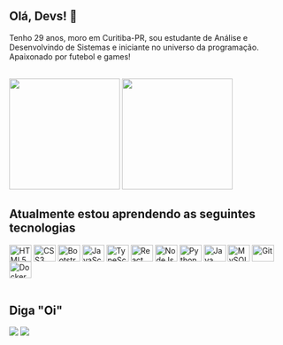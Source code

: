 ## Olá, Devs! 👋

Tenho 29 anos, moro em Curitiba-PR, sou estudante de Análise e Desenvolvindo de Sistemas e iniciante no universo da programação.
Apaixonado por futebol e games!

<br>

<div>
<img height="200em" src="https://github-readme-stats.vercel.app/api?username=gabrielcavalcante-dev&theme=dracula&show_icons=true"/>
<img height="200em" src="https://github-readme-stats.vercel.app/api/top-langs/?username=gabrielcavalcante-dev&langs_count=8&theme=dracula"/>
            
<br>

## Atualmente estou aprendendo as seguintes tecnologias
<div style="display: inline_block">
<img align="center" alt="HTML5" height="30" width="40" src="https://cdn.jsdelivr.net/gh/devicons/devicon/icons/html5/html5-original.svg"/>
<img align="center" alt="CSS3" height="30" width="40" src="https://cdn.jsdelivr.net/gh/devicons/devicon/icons/css3/css3-original.svg"/>
<img align="center" alt="Bootstrap" height="30" width="40" src="https://cdn.jsdelivr.net/gh/devicons/devicon/icons/bootstrap/bootstrap-original.svg"/>
<img align="center" alt="JavaScript" height="30" width="40" src="https://cdn.jsdelivr.net/gh/devicons/devicon/icons/javascript/javascript-original.svg"/>
<img align="center" alt="TypeScript" height="30" width="40" src="https://cdn.jsdelivr.net/gh/devicons/devicon/icons/typescript/typescript-original.svg"/>
<img align="center" alt="React" height="30" width="40" src="https://cdn.jsdelivr.net/gh/devicons/devicon/icons/react/react-original.svg" />
<img align="center" alt="NodeJs" height="30" width="40" src="https://cdn.jsdelivr.net/gh/devicons/devicon/icons/nodejs/nodejs-original.svg"/>
<img align="center" alt="Python" height="30" width="40" src="https://cdn.jsdelivr.net/gh/devicons/devicon/icons/python/python-original.svg"/>
<img align="center" alt="Java" height="30" width="40" src="https://cdn.jsdelivr.net/gh/devicons/devicon/icons/java/java-original.svg"/>
<img align="center" alt="MySQL" height="30" width="40" src="https://cdn.jsdelivr.net/gh/devicons/devicon/icons/mysql/mysql-original-wordmark.svg"/>
<img align="center" alt="Git" height="30" width="40" src="https://cdn.jsdelivr.net/gh/devicons/devicon/icons/git/git-original.svg"/>
<img align="center" alt="Docker" height="30" width="40" src="https://cdn.jsdelivr.net/gh/devicons/devicon/icons/docker/docker-original.svg"/>
</div>

<br>
            
## Diga "Oi"
<div>
<a href="mailto:gbrcavalcante@gmail.com"><img src="https://img.shields.io/badge/Gmail-D14836?style=for-the-badge&logo=gmail&logoColor=white"></a>
<a href="https://www.linkedin.com/in/gabriel-cavalcante-5493b7207/"><img src="https://img.shields.io/badge/LinkedIn-0077B5?style=for-the-badge&logo=linkedin&logoColor=white"></a>
</div>
            
          
